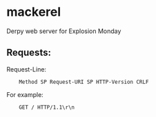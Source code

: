 # mackerel
Derpy web server for Explosion Monday

## Requests:

Request-Line:
```
    Method SP Request-URI SP HTTP-Version CRLF
```
For example:
```
    GET / HTTP/1.1\r\n
```
